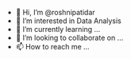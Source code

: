 - 👋 Hi, I’m @roshnipatidar
- 👀 I’m interested in Data Analysis
- 🌱 I’m currently learning ...
- 💞️ I’m looking to collaborate on ...
- 📫 How to reach me ...

<!---
roshnipatidar/roshnipatidar is a ✨ special ✨ repository because its `README.md` (this file) appears on your GitHub profile.
You can click the Preview link to take a look at your changes.
--->
